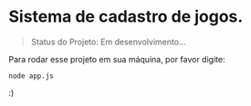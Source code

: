 # Sistema de cadastro de jogos.

> Status do Projeto: Em desenvolvimento...

Para rodar esse projeto em sua máquina, por favor digite:

```
node app.js
```

:)